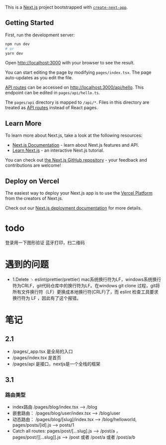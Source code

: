This is a [Next.js](https://nextjs.org/) project bootstrapped with [`create-next-app`](https://github.com/vercel/next.js/tree/canary/packages/create-next-app).

## Getting Started

First, run the development server:

```bash
npm run dev
# or
yarn dev
```

Open [http://localhost:3000](http://localhost:3000) with your browser to see the result.

You can start editing the page by modifying `pages/index.tsx`. The page auto-updates as you edit the file.

[API routes](https://nextjs.org/docs/api-routes/introduction) can be accessed on [http://localhost:3000/api/hello](http://localhost:3000/api/hello). This endpoint can be edited in `pages/api/hello.ts`.

The `pages/api` directory is mapped to `/api/*`. Files in this directory are treated as [API routes](https://nextjs.org/docs/api-routes/introduction) instead of React pages.

## Learn More

To learn more about Next.js, take a look at the following resources:

- [Next.js Documentation](https://nextjs.org/docs) - learn about Next.js features and API.
- [Learn Next.js](https://nextjs.org/learn) - an interactive Next.js tutorial.

You can check out [the Next.js GitHub repository](https://github.com/vercel/next.js/) - your feedback and contributions are welcome!

## Deploy on Vercel

The easiest way to deploy your Next.js app is to use the [Vercel Platform](https://vercel.com/new?utm_medium=default-template&filter=next.js&utm_source=create-next-app&utm_campaign=create-next-app-readme) from the creators of Next.js.

Check out our [Next.js deployment documentation](https://nextjs.org/docs/deployment) for more details.

# todo
登录用一下图形验证
蓝牙打印，扫二维码

# 遇到的问题
* 1.Delete ␍ eslint(prettier/prettier)
    mac系统换行符为LF，windows系统换行符为CRLF，git代码仓库中的换行符为LF。在windows  git clone 过程，git将所有文件换行符（LF）更换成本地换行符(CRLF)了，而 eslint 检查工具要求换行符为 LF ，因此有了这个报错。

# 笔记
## 2.1
* /pages/_app.tsx 是全局的入口
* /pages/index.tsx 是首页
* /pages/api 是接口，nextjs是一个全栈的框架
## 3.1
### 路由类型
* index路由 /pages/blog/index.tsx --> /blog
* 嵌套路由： /pages/blog/user/index.tsx --> /blog/user
* 动态路由： /pages/blog/[slug]/index.tsx --> /blog/helloworld,  pages/posts/[id].js --> posts/1 
* Catch all routes: pages/post/[...slug].js --> /post/a ， pages/post/[[...slug]].js -->  /post 或者 /post/a 或者 /post/a/b


